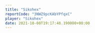 ```yaml
---
title: "Sikohex"
reportCode: "3NWZ9pcKAbYPfqxC"
player: "Sikohex"
date: 2021-10-08T19:17:48.190000+00:00
---
```


